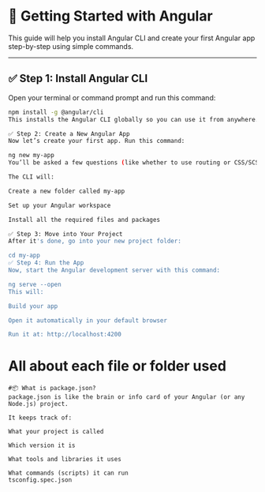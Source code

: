 # 🚀 Getting Started with Angular

This guide will help you install Angular CLI and create your first Angular app step-by-step using simple commands.

---

## ✅ Step 1: Install Angular CLI

Open your terminal or command prompt and run this command:

```bash
npm install -g @angular/cli
This installs the Angular CLI globally so you can use it from anywhere.

✅ Step 2: Create a New Angular App
Now let’s create your first app. Run this command:

ng new my-app
You’ll be asked a few questions (like whether to use routing or CSS/SCSS). Just choose what fits your project.

The CLI will:

Create a new folder called my-app

Set up your Angular workspace

Install all the required files and packages

✅ Step 3: Move into Your Project
After it's done, go into your new project folder:

cd my-app
✅ Step 4: Run the App
Now, start the Angular development server with this command:

ng serve --open
This will:

Build your app

Open it automatically in your default browser

Run it at: http://localhost:4200

```


# All about each file or folder used 
```
#📦 What is package.json?
package.json is like the brain or info card of your Angular (or any Node.js) project.

It keeps track of:

What your project is called

Which version it is

What tools and libraries it uses

What commands (scripts) it can run
tsconfig.spec.json

    
```
